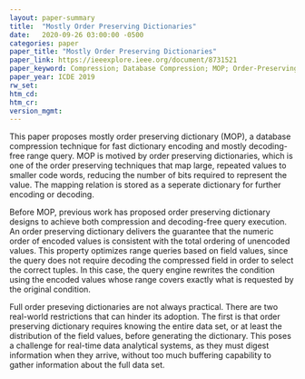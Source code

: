 ```yaml
---
layout: paper-summary
title:  "Mostly Order Preserving Dictionaries"
date:   2020-09-26 03:00:00 -0500
categories: paper
paper_title: "Mostly Order Preserving Dictionaries"
paper_link: https://ieeexplore.ieee.org/document/8731521
paper_keyword: Compression; Database Compression; MOP; Order-Preserving Dictionary
paper_year: ICDE 2019
rw_set:
htm_cd:
htm_cr:
version_mgmt:
---
```


This paper proposes mostly order preserving dictionary (MOP), a database compression technique for fast dictionary encoding 
and mostly decoding-free range query. MOP is motived by order preserving dictionaries, which is one of the order preserving 
techniques that map large, repeated values to smaller code words, reducing the number of bits required to represent
the value. The mapping relation is stored as a seperate dictionary for further encoding or decoding. 

Before MOP, previous work has proposed order preserving dictionary designs to achieve both compression and decoding-free
query execution. An order preserving dictionary delivers the guarantee that the numeric order of encoded values is consistent
with the total ordering of unencoded values. This property optimizes range queries based on field values, since the query
does not require decoding the compressed field in order to select the correct tuples. In this case, the query engine rewrites
the condition using the encoded values whose range covers exactly what is requested by the original condition.

Full order preseving dictionaries are not always practical. There are two real-world restrictions that can hinder its 
adoption. The first is that order preserving dictionary requires knowing the entire data set, or at least the distribution
of the field values, before generating the dictionary. This poses a challenge for real-time data analytical systems, as 
they must digest information when they arrive, without too much buffering capability to gather information about the 
full data set.
